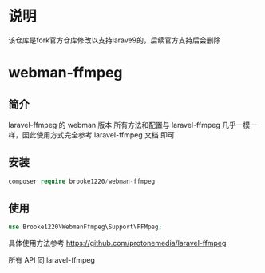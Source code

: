 # 说明
该仓库是fork官方仓库修改以支持larave9的，后续官方支持后会删除
# webman-ffmpeg

## 简介
laravel-ffmpeg 的 webman 版本
所有方法和配置与 laravel-ffmpeg 几乎一模一样，因此使用方式完全参考 laravel-ffmpeg 文档 即可

## 安装
```php
composer require brooke1220/webman-ffmpeg
```
## 使用
```php
use Brooke1220\WebmanFfmpeg\Support\FFMpeg;
```

具体使用方法参考 https://github.com/protonemedia/laravel-ffmpeg

所有 API 同 laravel-ffmpeg
